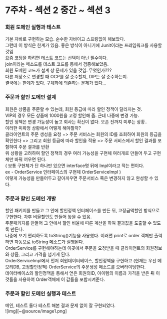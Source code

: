 # 7주차 - 섹션 2 중간 ~ 섹션 3

### 회원 도메인 실행과 테스트  
기본 자바로 구현하는 모습.  순수한 자바이고 스프링없이 해보았다.  
그런데 이 방식은 한계가 있음. 좋은 방식이 아니기에 Junit이라는 프레임워크를 사용할 것임  
요즘 코딩을 하려면 테스트 코드는 선택이 아닌 필수이다.  
join이라는 메소드를 테스트 코드를 통해서 검증해보았음.  
회원 도메인 코드가 설계 상 문제가 있을 것임. 무엇인가???  
다른 저장소로 변경할 때 OCP를 잘 준수할지, DIP는 잘 준수하는지.  
결국에는 한계가 있다. 구체화에 의존하는 문제가 있다...  

### 주문과 할인 도메인 설계  
회원은 상품을 주문할 수 있는데, 회원 등급에 따라 할인 정책이 달라지는 것.  
VIP의 경우 모든 상품에 1000원을 고정 할인해 줌. 근데 나중에 변경 가능.  
할인 정책은 변경 가능성이 높고 회사는 확신이 없다. 오픈 전까지 미루는 상황..  
이러한 미확정 상황에서 어떻게 해야할까?  
클라이언트의 주문 생성을 요청 => 주문 서비스는 회원의 ID를 조회하여 회원의 등급을 확인한다 => 그리고 회원 등급에 따라 할인을 적용 => 주문 서비스에서 할인 결과를 포함하여 주문 결과를 반환  
위 상황을 고려하여 할인 정책의 경우 여러 가능성을 구현체 여러개로 만들어 두고 구현체만 바꿔 끼우면 된다.  
( 보통 구현체가 단 하나만 있으면 interface명 뒤에 Impl이라고 적는 편이다.  
ex - OrderService 인터페이스의 구현체 OrderServiceImpl )  
이렇게 가능성을 만들어두고 갈아끼우면 주문서비스 쪽은 변경하지 않고 완성할 수 있다.  

### 주문과 할인 도메인 개발  
할인 패키지를 만들고 그 안에 할인정책 인터페이스를 만든 뒤, 고정금액할인 방식으로 구현한다. 차후 비율할인도 만들어 놓을 수 있음.  
주문패키지를 만들어 그 안에서 할인 비율에 따른 계산을 하여 결과값을 도출할 수 있도록 만든다.  
나중에 보기 편리하도록 toString()기능을 사용했다. 이러면 print로 order 객체만 출력하면 자동으로 toString 메소드가 실행된다.  
OrderService를 구현해야하는데 이곳에서 주문을 요청받을 때 클라이언트의 회원정보와 상품, 그리고 가격을 넘기게 된다.  
OrderServiceImpl에서 먼저 회원데이터베이스, 할인정책을 구현하고 (현재는 우선 메모리DB, 고정할인정책) OrderService의 주문생성 메소드를 오버라이딩한다.  
데이터베이스와 할인정책을 통해서 얻은 회원의ID, 아이템의 이름과 가격을 받은 뒤 이것들을 사용하여 Order객체에 이 값들을 포함시켜준다.  

### 주문과 할인 도메인 실행과 테스트  
메인, 테스트 둘다 테스트 해본 결과 문제 없이 잘 구현되었다.  
![img][~@source/image1.png]